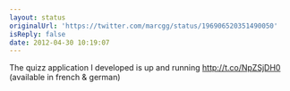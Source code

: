 ```yaml
---
layout: status
originalUrl: 'https://twitter.com/marcgg/status/196906520351490050'
isReply: false
date: 2012-04-30 10:19:07
---
```


The quizz application I developed is up and running http://t.co/NpZSjDH0 (available in french &amp; german)
